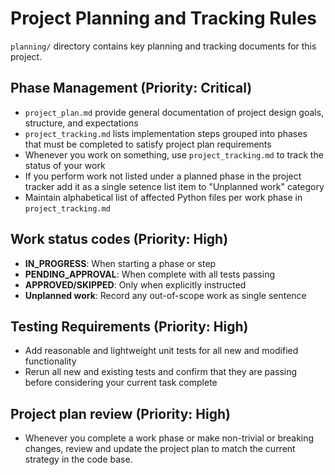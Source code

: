 # Project Planning and Tracking Rules

`planning/` directory contains key planning and tracking documents for this project.

## Phase Management (Priority: Critical)

- `project_plan.md` provide general documentation of project design goals, structure, and expectations
- `project_tracking.md` lists implementation steps grouped into phases that must be completed to satisfy project plan requirements
- Whenever you work on something, use `project_tracking.md` to track the status of your work
- If you perform work not listed under a planned phase in the project tracker add it as a single setence list item to "Unplanned work" category
- Maintain alphabetical list of affected Python files per work phase in `project_tracking.md`

## Work status codes (Priority: High)

- **IN_PROGRESS**: When starting a phase or step
- **PENDING_APPROVAL**: When complete with all tests passing
- **APPROVED/SKIPPED**: Only when explicitly instructed
- **Unplanned work**: Record any out-of-scope work as single sentence

## Testing Requirements (Priority: High)

- Add reasonable and lightweight unit tests for all new and modified functionality
- Rerun all new and existing tests and confirm that they are passing before considering your current task complete

## Project plan review (Priority: High)

- Whenever you complete a work phase or make non-trivial or breaking changes, review and update the project plan to match the current strategy in the code base.
